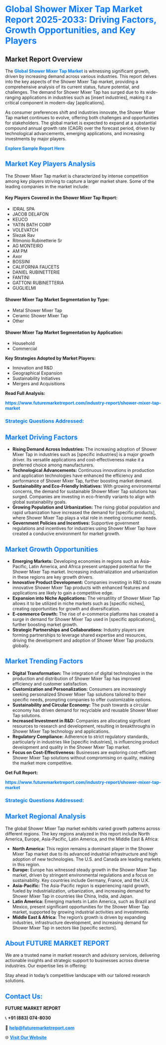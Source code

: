 <h1 style="color: #007BFF;">Global Shower Mixer Tap Market Report 2025-2033: Driving Factors, Growth Opportunities, and Key Players</h1>

<section id="overview">
<h2>Market Report Overview</h2>
<p>The <a href="https://www.futuremarketreport.com/industry-report/shower-mixer-tap-market" style="color: #007BFF; text-decoration: none;"><strong>Global Shower Mixer Tap Market</strong></a> is witnessing significant growth, driven by increasing demand across various industries. This report delves into the key aspects of the Shower Mixer Tap market, providing a comprehensive analysis of its current status, future potential, and challenges. The demand for Shower Mixer Tap has surged due to its wide-ranging applications in industries such as [insert industries], making it a critical component in modern-day [applications].</p>
<p>As consumer preferences shift and industries innovate, the Shower Mixer Tap market continues to evolve, offering both challenges and opportunities for stakeholders. The global market is expected to expand at a substantial compound annual growth rate (CAGR) over the forecast period, driven by technological advancements, emerging applications, and increasing investments by major players.</p>
</section>

<section id="overview">
<p><a href="https://www.futuremarketreport.com/request-sample/reportId=89565" style="color: #007BFF; text-decoration: none;"><strong>Explore Sample Report Here</strong></a></p>
</section>

<section id="key-players">
<h2 style="color: #007BFF;">Market Key Players Analysis</h2>
<p>The Shower Mixer Tap market is characterized by intense competition among key players striving to capture a larger market share. Some of the leading companies in the market include:</p>
<h4>Key Players Covered in the Shower Mixer Tap Report:</h4>
<ul><li>IDRAL SPA</li><li>JACOB DELAFON</li><li>KEUCO</li><li>YATIN BATH CORP</li><li>VOLEVATCH</li><li>Slezak Rav</li><li>Ritmonio Rubinetterie Sr</li><li>AG MONTEIRO</li><li>AM PM</li><li>Axor</li><li>BOSSINI</li><li>CALIFORNIA FAUCETS</li><li>DANIEL RUBINETTERIE</li><li>FANTINI</li><li>GATTONI RUBINETTERIA</li><li>GUGLIELMI</li></ul>
<h4>Shower Mixer Tap Market Segmentation by Type:</h4>
<ul><li>Metal Shower Mixer Tap</li><li>Ceramic Shower Mixer Tap</li><li>Other</li></ul>

<h4>Shower Mixer Tap Market Segmentation by Application:</h4>
<ul><li>Household</li><li>Commercial</li></ul>
<p><strong>Key Strategies Adopted by Market Players:</strong></p>
<ul>
<li>Innovation and R&D</li>
<li>Geographical Expansion</li>
<li>Sustainability Initiatives</li>
<li>Mergers and Acquisitions</li>
</ul>
</section>

<section>
<p><strong>Read Full Analysis: </strong></p><a href="https://www.futuremarketreport.com/industry-report/shower-mixer-tap-market" style="color: #007BFF; text-decoration: none;"><strong>https://www.futuremarketreport.com/industry-report/shower-mixer-tap-market</strong></a>
<h3 style="color: #007BFF;">Strategic Questions Addressed:</h3>
</section>

<section id="driving-factors">
<h2 style="color: #007BFF;">Market Driving Factors</h2>
<ul>
<li><strong>Rising Demand Across Industries:</strong> The increasing adoption of Shower Mixer Tap in industries such as [specific industries] is a major growth driver. Its versatile applications and cost-effectiveness make it a preferred choice among manufacturers.</li>
<li><strong>Technological Advancements:</strong> Continuous innovations in production and application technologies have enhanced the efficiency and performance of Shower Mixer Tap, further boosting market demand.</li>
<li><strong>Sustainability and Eco-Friendly Initiatives:</strong> With growing environmental concerns, the demand for sustainable Shower Mixer Tap solutions has surged. Companies are investing in eco-friendly variants to align with global sustainability goals.</li>
<li><strong>Growing Population and Urbanization:</strong> The rising global population and rapid urbanization have increased the demand for [specific products], where Shower Mixer Tap plays a vital role in meeting consumer needs.</li>
<li><strong>Government Policies and Incentives:</strong> Supportive government regulations and incentives for industries using Shower Mixer Tap have created a conducive environment for market growth.</li>
</ul>
</section>

<section id="growth-opportunities">
<h2 style="color: #007BFF;">Market Growth Opportunities</h2>
<ul>
<li><strong>Emerging Markets:</strong> Developing economies in regions such as Asia-Pacific, Latin America, and Africa present untapped potential for the Shower Mixer Tap market. Increasing industrialization and urbanization in these regions are key growth drivers.</li>
<li><strong>Innovative Product Development:</strong> Companies investing in R&D to create innovative Shower Mixer Tap products with enhanced features and applications are likely to gain a competitive edge.</li>
<li><strong>Expansion into Niche Applications:</strong> The versatility of Shower Mixer Tap allows it to be utilized in niche markets such as [specific niches], creating opportunities for growth and diversification.</li>
<li><strong>E-commerce Growth:</strong> The rise of e-commerce platforms has created a surge in demand for Shower Mixer Tap used in [specific applications], further boosting market growth.</li>
<li><strong>Strategic Partnerships and Collaborations:</strong> Industry players are forming partnerships to leverage shared expertise and resources, driving the development and adoption of Shower Mixer Tap products globally.</li>
</ul>
</section>

<section id="trending-factors">
<h2 style="color: #007BFF;">Market Trending Factors</h2>
<ul>
<li><strong>Digital Transformation:</strong> The integration of digital technologies in the production and distribution of Shower Mixer Tap has improved efficiency and customer satisfaction.</li>
<li><strong>Customization and Personalization:</strong> Consumers are increasingly seeking personalized Shower Mixer Tap solutions tailored to their specific needs, prompting companies to offer customizable options.</li>
<li><strong>Sustainability and Circular Economy:</strong> The push towards a circular economy has driven demand for recyclable and reusable Shower Mixer Tap solutions.</li>
<li><strong>Increased Investment in R&D:</strong> Companies are allocating significant resources to research and development, resulting in breakthroughs in Shower Mixer Tap technology and applications.</li>
<li><strong>Regulatory Compliance:</strong> Adherence to strict regulatory standards, particularly in industries like [specific industries], is influencing product development and quality in the Shower Mixer Tap market.</li>
<li><strong>Focus on Cost-Effectiveness:</strong> Businesses are exploring cost-efficient Shower Mixer Tap solutions without compromising on quality, making the market more competitive.</li>
</ul>
</section>

<section>
<p><strong>Get Full Report: </strong></p><a href="https://www.futuremarketreport.com/industry-report/shower-mixer-tap-market" style="color: #007BFF; text-decoration: none;"><strong>https://www.futuremarketreport.com/industry-report/shower-mixer-tap-market</strong></a>
<h3 style="color: #007BFF;">Strategic Questions Addressed:</h3>
</section>


<section id="regional-analysis">
<h2 style="color: #007BFF;">Market Regional Analysis</h2>
<p>The global Shower Mixer Tap market exhibits varied growth patterns across different regions. The key regions analyzed in this report include North America, Europe, Asia-Pacific, Latin America, and the Middle East & Africa:</p>
<ul>
<li><strong>North America:</strong> This region remains a dominant player in the Shower Mixer Tap market due to its advanced industrial infrastructure and high adoption of new technologies. The U.S. and Canada are leading markets in this region.</li>
<li><strong>Europe:</strong> Europe has witnessed steady growth in the Shower Mixer Tap market, driven by stringent environmental regulations and a focus on sustainability. Key countries include Germany, France, and the U.K.</li>
<li><strong>Asia-Pacific:</strong> The Asia-Pacific region is experiencing rapid growth, fueled by industrialization, urbanization, and increasing demand for Shower Mixer Tap in countries like China, India, and Japan.</li>
<li><strong>Latin America:</strong> Emerging markets in Latin America, such as Brazil and Mexico, present significant opportunities for the Shower Mixer Tap market, supported by growing industrial activities and investments.</li>
<li><strong>Middle East & Africa:</strong> The region’s growth is driven by expanding industries, infrastructure development, and increasing demand for Shower Mixer Tap in sectors like [specific sectors].</li>
</ul>
</section>

<footer>
<h2 style="color: #007BFF;">About FUTURE MARKET REPORT</h2>
<p>We are a trusted name in market research and advisory services, delivering actionable insights and strategic support to businesses across diverse industries. Our expertise lies in offering:</p>

<p>Stay ahead in today’s competitive landscape with our tailored research solutions.</p>

<h2 style="color: #007BFF;">Contact Us:</h2>
<p><strong>FUTURE MARKET REPORT</strong></p>
<p>📞 <strong>+91 (883) 074-8030</strong></p>
<p>📧 <strong><a href="mailto:help@futuremarketreport.com" style="color: #007BFF;">help@futuremarketreport.com</a></strong></p>
<p>🌐 <strong><a href="https://www.futuremarketreport.com/" style="color: #007BFF;">Visit Our Website</a></strong></p>
</footer>